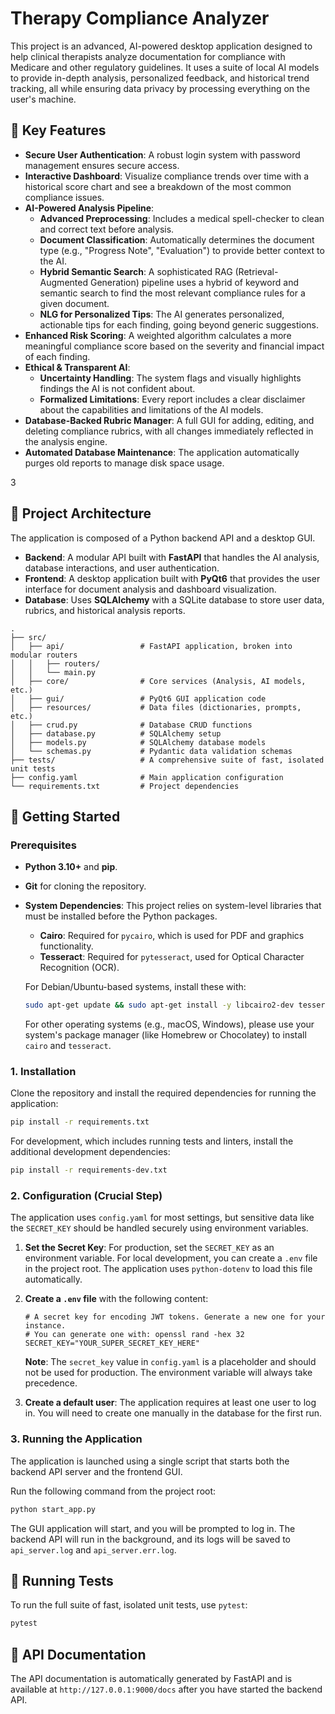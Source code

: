 # Therapy Compliance Analyzer

This project is an advanced, AI-powered desktop application designed to help clinical therapists analyze documentation for compliance with Medicare and other regulatory guidelines. It uses a suite of local AI models to provide in-depth analysis, personalized feedback, and historical trend tracking, all while ensuring data privacy by processing everything on the user's machine.

## 🌟 Key Features

- **Secure User Authentication**: A robust login system with password management ensures secure access.
- **Interactive Dashboard**: Visualize compliance trends over time with a historical score chart and see a breakdown of the most common compliance issues.
- **AI-Powered Analysis Pipeline**:
    - **Advanced Preprocessing**: Includes a medical spell-checker to clean and correct text before analysis.
    - **Document Classification**: Automatically determines the document type (e.g., "Progress Note", "Evaluation") to provide better context to the AI.
    - **Hybrid Semantic Search**: A sophisticated RAG (Retrieval-Augmented Generation) pipeline uses a hybrid of keyword and semantic search to find the most relevant compliance rules for a given document.
    - **NLG for Personalized Tips**: The AI generates personalized, actionable tips for each finding, going beyond generic suggestions.
- **Enhanced Risk Scoring**: A weighted algorithm calculates a more meaningful compliance score based on the severity and financial impact of each finding.
- **Ethical & Transparent AI**:
    - **Uncertainty Handling**: The system flags and visually highlights findings the AI is not confident about.
    - **Formalized Limitations**: Every report includes a clear disclaimer about the capabilities and limitations of the AI models.
- **Database-Backed Rubric Manager**: A full GUI for adding, editing, and deleting compliance rubrics, with all changes immediately reflected in the analysis engine.
- **Automated Database Maintenance**: The application automatically purges old reports to manage disk space usage.



3
## 📂 Project Architecture

The application is composed of a Python backend API and a desktop GUI.

- **Backend**: A modular API built with **FastAPI** that handles the AI analysis, database interactions, and user authentication.
- **Frontend**: A desktop application built with **PyQt6** that provides the user interface for document analysis and dashboard visualization.
- **Database**: Uses **SQLAlchemy** with a SQLite database to store user data, rubrics, and historical analysis reports.

```
.
├── src/
│   ├── api/                 # FastAPI application, broken into modular routers
│   │   ├── routers/
│   │   └── main.py
│   ├── core/                # Core services (Analysis, AI models, etc.)
│   ├── gui/                 # PyQt6 GUI application code
│   ├── resources/           # Data files (dictionaries, prompts, etc.)
│   ├── crud.py              # Database CRUD functions
│   ├── database.py          # SQLAlchemy setup
│   ├── models.py            # SQLAlchemy database models
│   └── schemas.py           # Pydantic data validation schemas
├── tests/                   # A comprehensive suite of fast, isolated unit tests
├── config.yaml              # Main application configuration
└── requirements.txt         # Project dependencies
```

## 🚀 Getting Started

### Prerequisites

- **Python 3.10+** and **pip**.
- **Git** for cloning the repository.
- **System Dependencies**: This project relies on system-level libraries that must be installed before the Python packages.
  - **Cairo**: Required for `pycairo`, which is used for PDF and graphics functionality.
  - **Tesseract**: Required for `pytesseract`, used for Optical Character Recognition (OCR).

  For Debian/Ubuntu-based systems, install these with:
  ```bash
  sudo apt-get update && sudo apt-get install -y libcairo2-dev tesseract-ocr
  ```
  For other operating systems (e.g., macOS, Windows), please use your system's package manager (like Homebrew or Chocolatey) to install `cairo` and `tesseract`.

### 1. Installation

Clone the repository and install the required dependencies for running the application:

```bash
pip install -r requirements.txt
```

For development, which includes running tests and linters, install the additional development dependencies:
```bash
pip install -r requirements-dev.txt
```

### 2. Configuration (Crucial Step)

The application uses `config.yaml` for most settings, but sensitive data like the `SECRET_KEY` should be handled securely using environment variables.

1.  **Set the Secret Key**: For production, set the `SECRET_KEY` as an environment variable. For local development, you can create a `.env` file in the project root. The application uses `python-dotenv` to load this file automatically.

2.  **Create a `.env` file** with the following content:
    ```.env
    # A secret key for encoding JWT tokens. Generate a new one for your instance.
    # You can generate one with: openssl rand -hex 32
    SECRET_KEY="YOUR_SUPER_SECRET_KEY_HERE"
    ```
    **Note**: The `secret_key` value in `config.yaml` is a placeholder and should not be used for production. The environment variable will always take precedence.

3.  **Create a default user**: The application requires at least one user to log in. You will need to create one manually in the database for the first run.

### 3. Running the Application

The application is launched using a single script that starts both the backend API server and the frontend GUI.

Run the following command from the project root:
```bash
python start_app.py
```
The GUI application will start, and you will be prompted to log in. The backend API will run in the background, and its logs will be saved to `api_server.log` and `api_server.err.log`.

## 🧪 Running Tests

To run the full suite of fast, isolated unit tests, use `pytest`:

```bash
pytest
```

## 📖 API Documentation

The API documentation is automatically generated by FastAPI and is available at `http://127.0.0.1:9000/docs` after you have started the backend API.
